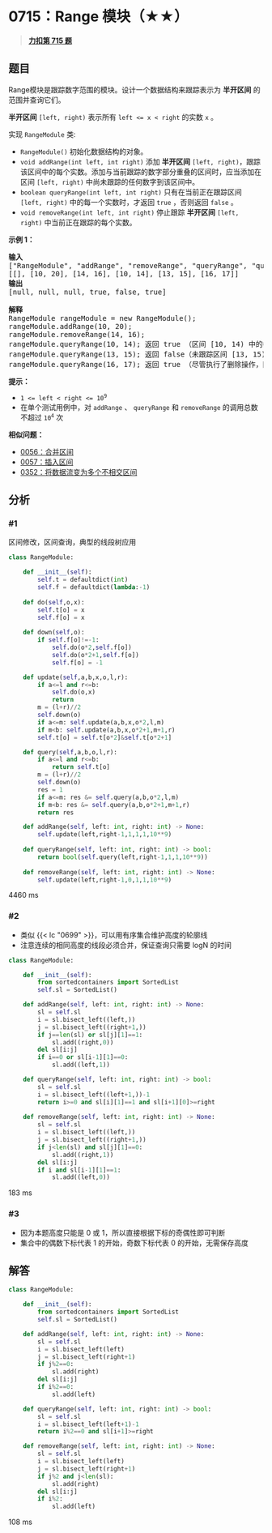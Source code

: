 # 0715：Range 模块（★★）


> <u>**[力扣第 715 题](https://leetcode.cn/problems/range-module/)**</u>

## 题目

<p>Range模块是跟踪数字范围的模块。设计一个数据结构来跟踪表示为 <strong>半开区间</strong> 的范围并查询它们。</p>

<p><strong>半开区间</strong> <code>[left, right)</code> 表示所有 <code>left &lt;= x &lt; right</code> 的实数 <code>x</code> 。</p>

<p>实现 <code>RangeModule</code> 类:</p>

<ul>
<li><code>RangeModule()</code> 初始化数据结构的对象。</li>
<li><code>void addRange(int left, int right)</code> 添加 <strong>半开区间</strong> <code>[left, right)</code>，跟踪该区间中的每个实数。添加与当前跟踪的数字部分重叠的区间时，应当添加在区间 <code>[left, right)</code> 中尚未跟踪的任何数字到该区间中。</li>
<li><code>boolean queryRange(int left, int right)</code> 只有在当前正在跟踪区间 <code>[left, right)</code> 中的每一个实数时，才返回 <code>true</code> ，否则返回 <code>false</code> 。</li>
<li><code>void removeRange(int left, int right)</code> 停止跟踪 <strong>半开区间</strong> <code>[left, right)</code> 中当前正在跟踪的每个实数。</li>
</ul>



<p><strong>示例 1：</strong></p>

<pre>
<strong>输入</strong>
["RangeModule", "addRange", "removeRange", "queryRange", "queryRange", "queryRange"]
[[], [10, 20], [14, 16], [10, 14], [13, 15], [16, 17]]
<strong>输出</strong>
[null, null, null, true, false, true]

<strong>解释</strong>
RangeModule rangeModule = new RangeModule();
rangeModule.addRange(10, 20);
rangeModule.removeRange(14, 16);
rangeModule.queryRange(10, 14); 返回 true （区间 [10, 14) 中的每个数都正在被跟踪）
rangeModule.queryRange(13, 15); 返回 false（未跟踪区间 [13, 15) 中像 14, 14.03, 14.17 这样的数字）
rangeModule.queryRange(16, 17); 返回 true （尽管执行了删除操作，区间 [16, 17) 中的数字 16 仍然会被跟踪）
</pre>



<p><strong>提示：</strong></p>

<ul>
<li><code>1 &lt;= left &lt; right &lt;= 10<sup>9</sup></code></li>
<li>在单个测试用例中，对 <code>addRange</code> 、  <code>queryRange</code> 和 <code>removeRange</code> 的调用总数不超过 <code>10<sup>4</sup></code> 次</li>
</ul>


**相似问题：**
- [0056：合并区间](/leetcode/0056)
- [0057：插入区间](/leetcode/0057)
- [0352：将数据流变为多个不相交区间](/leetcode/0352)


## 分析

### #1

区间修改，区间查询，典型的线段树应用

```python
class RangeModule:

    def __init__(self):
        self.t = defaultdict(int)
        self.f = defaultdict(lambda:-1)
    
    def do(self,o,x):
        self.t[o] = x
        self.f[o] = x
    
    def down(self,o):
        if self.f[o]!=-1:
            self.do(o*2,self.f[o])
            self.do(o*2+1,self.f[o])
            self.f[o] = -1

    def update(self,a,b,x,o,l,r):
        if a<=l and r<=b:
            self.do(o,x)
            return 
        m = (l+r)//2
        self.down(o)
        if a<=m: self.update(a,b,x,o*2,l,m)
        if m<b: self.update(a,b,x,o*2+1,m+1,r)
        self.t[o] = self.t[o*2]&self.t[o*2+1]

    def query(self,a,b,o,l,r):
        if a<=l and r<=b:
            return self.t[o]
        m = (l+r)//2
        self.down(o)
        res = 1
        if a<=m: res &= self.query(a,b,o*2,l,m)
        if m<b: res &= self.query(a,b,o*2+1,m+1,r)
        return res

    def addRange(self, left: int, right: int) -> None:
        self.update(left,right-1,1,1,1,10**9)
        
    def queryRange(self, left: int, right: int) -> bool:
        return bool(self.query(left,right-1,1,1,10**9))
        
    def removeRange(self, left: int, right: int) -> None:
        self.update(left,right-1,0,1,1,10**9)
```
4460 ms

### #2

- 类似 {{< lc "0699" >}}，可以用有序集合维护高度的轮廓线
- 注意连续的相同高度的线段必须合并，保证查询只需要 logN 的时间

```python
class RangeModule:

    def __init__(self):
        from sortedcontainers import SortedList
        self.sl = SortedList()

    def addRange(self, left: int, right: int) -> None:
        sl = self.sl
        i = sl.bisect_left((left,))
        j = sl.bisect_left((right+1,))
        if j==len(sl) or sl[j][1]==1:
            sl.add((right,0))
        del sl[i:j]
        if i==0 or sl[i-1][1]==0:
            sl.add((left,1))

    def queryRange(self, left: int, right: int) -> bool:
        sl = self.sl
        i = sl.bisect_left((left+1,))-1
        return i>=0 and sl[i][1]==1 and sl[i+1][0]>=right
        
    def removeRange(self, left: int, right: int) -> None:
        sl = self.sl
        i = sl.bisect_left((left,))
        j = sl.bisect_left((right+1,))
        if j<len(sl) and sl[j][1]==0:
            sl.add((right,1))
        del sl[i:j]
        if i and sl[i-1][1]==1:
            sl.add((left,0))
```
183 ms

### #3

- 因为本题高度只能是 0 或 1，所以直接根据下标的奇偶性即可判断
- 集合中的偶数下标代表 1 的开始，奇数下标代表 0 的开始，无需保存高度

## 解答


```python
class RangeModule:

    def __init__(self):
        from sortedcontainers import SortedList
        self.sl = SortedList()

    def addRange(self, left: int, right: int) -> None:
        sl = self.sl
        i = sl.bisect_left(left)
        j = sl.bisect_left(right+1)
        if j%2==0:
            sl.add(right)
        del sl[i:j]
        if i%2==0:
            sl.add(left)

    def queryRange(self, left: int, right: int) -> bool:
        sl = self.sl
        i = sl.bisect_left(left+1)-1
        return i%2==0 and sl[i+1]>=right

    def removeRange(self, left: int, right: int) -> None:
        sl = self.sl
        i = sl.bisect_left(left)
        j = sl.bisect_left(right+1)
        if j%2 and j<len(sl):
            sl.add(right)
        del sl[i:j]
        if i%2:
            sl.add(left)
```
108 ms
